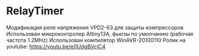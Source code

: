 # RelayTimer
Модификация реле напряжения VPD2-63 для защиты компрессоров
Использован микроконтролер Attiny13A, фьюзы по умолчанию (рабочая частота 1.2MHz)
Использован компилятор WinAVR-20100110
Ролик на youtube: https://youtu.be/e0UdgBVcjC4
